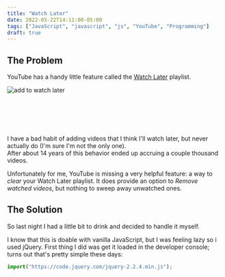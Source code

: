 ```yaml
---
title: "Watch Later"
date: 2022-05-22T14:11:00-05:00
tags: ["JavaScript", "javascript", "js", "YouTube", "Programming"]
draft: true
---
```



## The Problem

YouTube has a handy little feature called the [Watch Later](https://www.youtube.com/playlist?list=WL) playlist.

![add to watch later](/images/watch-later/watch-later.gif)

<br/>
<br/>
<br/>
<br/>

I have a bad habit of adding videos that I think I'll watch later, but never actually do (I'm sure I'm not the only one). \
After about 14 years of this behavior ended up accruing a couple thousand videos.

Unfortunately for me, YouTube is missing a very helpful feature: a way to *clear* your Watch Later playlist.
It does provide an option to *Remove watched videos*, but nothing to sweep away unwatched ones.


## The Solution

So last night I had a little bit to drink and decided to handle it myself.

I know that this is doable with vanilla JavaScript, but I was feeling lazy so i used jQuery.
First thing I did was get it loaded in the developer console; 
turns out that's pretty simple these days:

```js
import("https://code.jquery.com/jquery-2.2.4.min.js");
```


<!-- ======================================================================= -->
<!-- Links                                                                   -->
<!-- ======================================================================= -->

[watch-later-page]: https://www.youtube.com/playlist?list=WL
[watch-later-gif]: /images/watch-later/watch-later.gif
[gist]: https://gist.github.com/tcd/d207da17e4deb2ba480b348648e6961a
[stack-overflow--load-jquery]: https://stackoverflow.com/questions/7474354/include-jquery-in-the-javascript-console

<!-- 😊🙂 -->
<!-- 🙃🙁☹️ -->
<!-- 😑 -->